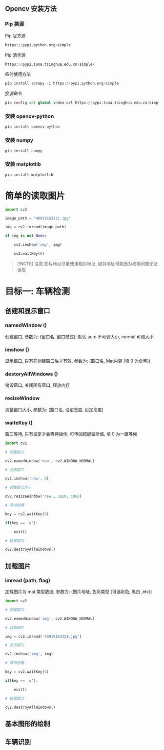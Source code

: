 ## Opencv  安装方法
### Pip 换源
Pip 官方源
```python
https://pypi.python.org/simple
```
Pip 清华源
```python
https://pypi.tuna.tsinghua.edu.cn/simple/
```
临时使用方法
```python
pip install scrapy -i https://pypi.python.org/simple
```
换源命令
```python
pip config set global.index-url https://pypi.tuna.tsinghua.edu.cn/simple/ 
```
### 安装 opencv-python
```python
pip install opencv-python
```
### 安装 numpy
 ```python
pip install numpy
```
### 安装 matplotlib
```python
pip install matplotlib
```
# 简单的读取图片
```python
import cv2

image_path = '40919163221.jpg'

img = cv2.imread(image_path)

if img is not None:

    cv2.imshow('img', img)

    cv2.waitKey(0)
```

> [!NOTE] 注意
> 图片地址尽量使用相对地址, 绝对地址可能因为权限问题无法读取

# 目标一: 车辆检测
## 创建和显示窗口
### namedWindow ()
创建窗口, 参数为: (窗口名, 窗口模式); 默认 auto 不可调大小, normal 可调大小
### imshow ()
显示窗口, 只有在创建窗口后才有效, 参数为: (窗口名, Mat内容 (填 0 为全黑))
### destoryAllWindows ()
销毁窗口, 关闭所有窗口, 释放内存
### resizeWindow 
调整窗口大小, 参数为: (窗口名, 设定宽度, 设定高度)
### waiteKey ()
窗口等待, 只有设定才会等待操作, 可传回按键监听值, 填 0 为一直等候

```python
import cv2

# 创建窗口

cv2.namedWindow('new', cv2.WINDOW_NORMAL)

# 显示窗口

cv2.imshow('new', 0)

# 调整窗口大小

cv2.resizeWindow('new', 1920, 1080)

# 等待按键

key = cv2.waitKey(0)

if(key == 'q'):

    exit()

# 销毁窗口

cv2.destroyAllWindows()
```

## 加载图片
### imread (path, flag) 
加载图片为 mat 类型数据, 参数为: (图片地址, 色彩类型 (可选彩色, 黑白 ,etc))
```python
import cv2

# 创建窗口

cv2.namedWindow('img', cv2.WINDOW_NORMAL)

# 读取图片

img = cv2.imread('40919163221.jpg')

# 显示窗口

cv2.imshow('img', img)

# 等待按键

key = cv2.waitKey(0)

if(key == 'q'):

    exit()

# 销毁窗口

cv2.destroyAllWindows()
```
## 基本图形的绘制
## 车辆识别
